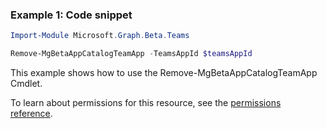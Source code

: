 ### Example 1: Code snippet

```powershellImport-Module Microsoft.Graph.Beta.Teams

Remove-MgBetaAppCatalogTeamApp -TeamsAppId $teamsAppId
```
This example shows how to use the Remove-MgBetaAppCatalogTeamApp Cmdlet.
To learn about permissions for this resource, see the [permissions reference](/graph/permissions-reference).

